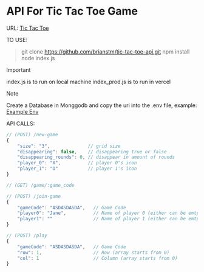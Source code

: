 # API For Tic Tac Toe Game

URL: [Tic Tac Toe](https://tttweb.vercel.app)

TO USE:

> git clone https://github.com/brianstm/tic-tac-toe-api.git
> npm install
> node index.js

> [!IMPORTANT]
> index.js is to run on local machine
> index_prod.js is to run in vercel

> [!NOTE]
> Create a Database in Monggodb and copy the uri into the .env file, example: [Example Env](.env.example)

API CALLS:

```js
// (POST) /new-game
{
    "size": "3",              // grid size
    "disappearing": false,    // disappearing true or false
    "disappearing_rounds": 0, // disappear in amount of rounds
    "player_0": "X",          // player 0's icon
    "player_1": "O"           // player 1's icon
}
```

```js
// (GET) /game/:game_code
```

```js
// (POST) /join-game
{
    "gameCode": "ASDASDASDA",   // Game Code
    "player0": "Jane",          // Name of player 0 (either can be emtpy)
    "player1": ""               // Name of player 1 (either can be emtpy)
}
```

```js
// (POST) /play
{
    "gameCode": "ASDASDASDA",   // Game Code
    "row": 1,                   // Row (array starts from 0)
    "col": 1                    // Column (array starts from 0)
}
```

